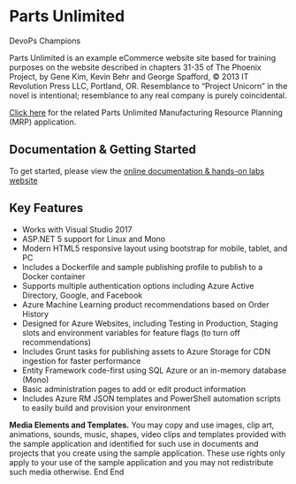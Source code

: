 # Parts Unlimited

DevoPs Champions

Parts Unlimited is an example eCommerce website site based for training purposes on the website described in chapters 31-35 of The Phoenix Project, by Gene Kim, Kevin Behr and George Spafford, © 2013 IT Revolution Press LLC, Portland, OR. Resemblance to “Project Unicorn” in the novel is intentional; resemblance to any real company is purely coincidental. 

[Click here](https://github.com/Microsoft/PartsUnlimitedMRP) for the related Parts Unlimited Manufacturing Resource Planning (MRP) application.

## Documentation & Getting Started

To get started, please view the [online documentation & hands-on labs website](https://microsoft.github.io/PartsUnlimited/)

## Key Features
- Works with Visual Studio 2017
- ASP.NET 5 support for Linux and Mono
- Modern HTML5 responsive layout using bootstrap for mobile, tablet, and PC
- Includes a Dockerfile and sample publishing profile to publish to a Docker container
- Supports multiple authentication options including Azure Active Directory, Google, and Facebook
- Azure Machine Learning product recommendations based on Order History 
- Designed for Azure Websites, including Testing in Production, Staging slots and environment variables for feature flags (to turn off recommendations)
- Includes Grunt tasks for publishing assets to Azure Storage for CDN ingestion for faster performance
- Entity Framework code-first using SQL Azure or an in-memory database (Mono)
- Basic administration pages to add or edit product information
- Includes Azure RM JSON templates and PowerShell automation scripts to easily build and provision your environment

**Media Elements and Templates.** You may copy and use images, clip art, animations, sounds, music, shapes, video clips and templates provided with the sample application and identified for such use in documents and projects that you create using the sample application. These use rights only apply to your use of the sample application and you may not redistribute such media otherwise.
End
End
